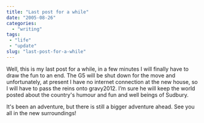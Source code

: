 ```yaml
---
title: "Last post for a while"
date: "2005-08-26"
categories:
  - "writing"
tags:
 - "life"
 - "update"
slug: "last-post-for-a-while"
---
```


Well, this is my last post for a while, in a few minutes I will finally have to draw the fun to an end. The G5 will be shut down for the move and unfortunately, at present I have no internet connection at the new house, so I will have to pass the reins onto gravy2012. I’m sure he will keep the world posted about the country's humour and fun and well beings of Sudbury.

It's been an adventure, but there is still a bigger adventure ahead. See you all in the new surroundings!
